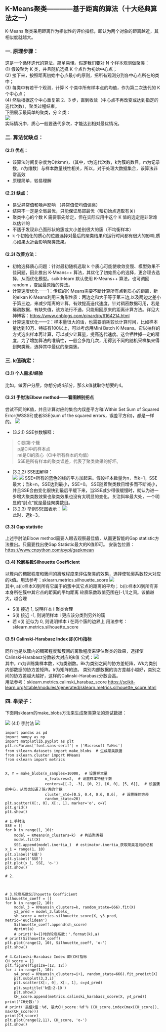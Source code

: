 ## K-Means聚类————基于距离的算法（十大经典算法之一）
K-Means 聚类采用距离作为相似性的评价指标，即认为两个对象的距离越近，其相似度就越大。
### 一. 原理步骤：  
这是一个循环迭代的算法，简单易懂。假定我们要对 N 个样本观测做聚类：  
(1) 假设聚为 K 类，并且随机选择 K 个点作为初始中心点；  
(2) 接下来，按照距离初始中心点最小的原则，把所有观测分到各中心点所在的类中；  
(3) 每类中有若干个观测，计算 K 个类中所有样本点的均值，作为第二次迭代的 K 个中心点；  
(4) 然后根据这个中心重复第 2、3 步，直到收敛（中心点不再改变或达到指定的迭代次数），聚类过程结束。  
下图展示最简单的聚类，分 2 类：  
![](https://ftp.bmp.ovh/imgs/2020/12/12cb6a37de432746.png)  
实际情况中，质心一般要迭代多次，才能达到相对最优情况。
>
### 二. 算法优缺点：
#### (2.1) 优点：  
- 该算法时间复杂度为O(tkmn)，（其中，t为迭代次数，k为簇的数目，m为记录数，n为维数）与样本数量线性相关，所以，对于处理大数据集合，该算法非常高效    
- 原理简单，较易理解    
>
#### (2.2) 缺点：  
- 易受异常值和噪声影响 （异常值使均值偏离）   
- 结果不一定是全局最优，只能保证局部最优（和初始点选取有关）
- 聚类中心的个数 K 需要事先给定，但在实际应用中这个 K 值的选定是非常难以估计的
- 不适于发现非凸面形状的簇或大小差别很大的簇（不均衡样本）
- k 个初始化的质心的位置选择对最后的聚类结果和运行时间都有很大的影响,质心如果太近会影响聚类效果。
>
#### (2.3) 改善方法：  
- 初始选择质心问题：针对最初随机选取 k 个质心可能使收敛变慢、模型效果不佳问题，因此推出 K-Means++ 算法，其优化了初始质心的选择，更合理去选择，从而优化模型。scikit-learn 默认使用 K-Means++ 算法，也可调回 random ，变回最原始的算法。
- 计算速度优化——1：传统的K-Means需要不断计算所有点到质心的距离，新的elkan K-Means利用三角形性质：两边之和大于等于第三边,以及两边之差小于第三边，来减少距离的计算，有效提高迭代速度。针对稠密数据可用，若是稀疏数据，有缺失值，该方法行不通，只能用回原来的距离计算方法。详见大神博客：https://www.cnblogs.com/pinard/p/6164214.html
- 计算速度优化——2：样本量很大的话，也需要消耗较长计算时间，比如样本量达到10万、特征有100以上，可以考虑用Mini Batch K-Means。它以抽样的方式选出样本再计算，可以减少计算量，提高迭代速度。这会牺牲掉一定的精度，为了增加算法的准确性，一般会多跑几次，用得到不同的随机采样集来得到聚类簇，选择其中最优的聚类簇。
>
### 三. k值确定：
#### (3.1) 个人需求/经验  
比如，做客户分层，你想分成4部分，那么k值就取你想要的4。
>
#### (3.2) 手肘法Elbow method——看图辨别拐点   
尝试不同的K值，并且计算对应的集合内误差平方和:Within Set Sum of Squared Error(WSSSE)或者SSE(sum of the squared errors，误差平方和)，都是一样的。
![](https://ftp.bmp.ovh/imgs/2020/12/d8205cecb29c6e47.png)  
- (3.2.1) SSE参数解释：  
> Ci是第i个簇  
> p是Ci中的样本点  
> mi是Ci的质心（Ci中所有样本的均值）  
> SSE是所有样本的聚类误差，代表了聚类效果的好坏。  
- (3.2.2) SSE图解释：  
![](https://ftp.bmp.ovh/imgs/2020/12/8a110f66530ac3d8.png)
![](https://ftp.bmp.ovh/imgs/2020/12/a14c3c4c783d1f20.png)
SSE=所有的蓝色的线的平方加起来。假设样本数量为n，当k=1，SSE最大；当k=n，SSE达到最小，SSE=0。
SSE随着聚类数目增多而不断减小，并且SSE会由变化很快到最后平缓下来，当SSE减少得很缓慢时，就认为进一步增大聚类数效果也聚类效果也没有太明显的变化。关注斜率最大处，一个明显的“肘点”就是最佳聚类数目。
- (3.2.3) 举例SSE图表示：
![](https://pic2.zhimg.com/v2-25b396108e9b5da6094c2097888f2251_b.png)   
此时，选k=3。  
>
#### (3.3) Gap statistic   
上述手肘法Elbow method需要人眼去观察最佳值，从而更智能的Gap statistic方法推出。只需要找出使Gap Statistic最大的K值即可。
安装包位置：https://www.cnpython.com/pypi/gapkmean
>
#### (3.4) 轮廓系数Silhouette Coefficient
以簇内的稠密程度和簇间的离散程度来评估聚类的效果，选择使轮廓系数较大对应的k值。用法参考：sklearn.metrics.silhouette_score
![](https://ftp.bmp.ovh/imgs/2020/12/5d68e3b232c1ac2e.png)  
其中, a(i):样本Xi到所有它属于的簇中其它点的距离的平均； b(i):样本Xi到所有非本身所在簇中其它点的距离的平均距离
轮廓系数取值范围在\[-1,1]之间。该值越大，越合理
- S(i) 接近 1, 说明样本 i 聚类合理
- S(i) 接近 -1, 则说明样本 i 更应该分类到另外的簇
- 若 s(i) 近似为 0, 则说明样本 i 在两个簇的边界上
用法参考：sklearn.metrics.silhouette_score
>
#### (3.5) Calinski-Harabasz Index 即(CH)指标  
同样也是以簇内的稠密程度和簇间的离散程度来评估聚类的效果，选择使Calinski-Harabasz分数较大对应的k值
公式：![](https://ftp.bmp.ovh/imgs/2020/12/692a7a67f082412e.png)  
其中，m为训练集样本数，k为类别数。Bk为类别之间的协方差矩阵，Wk为类别内部数据的协方差矩阵。tr为矩阵的迹。
类别内部数据的协方差越小越好，类别之间的协方差越大越好，这样的Calinski-Harabasz分数会高。  
用法参考：sklearn.metrics.calinski_harabaz_score
https://scikit-learn.org/stable/modules/generated/sklearn.metrics.silhouette_score.html
>
### 四. 举栗子：
下面用sklearn的make_blobs方法来生成聚类算法的测试数据：  

![](https://ftp.bmp.ovh/imgs/2020/12/169871e487d9afb4.png)
(4.1) 手肘法
![](https://ftp.bmp.ovh/imgs/2020/12/09adde7a83911ce0.png)


```
import pandas as pd
import numpy as np
import matplotlib.pyplot as plt
plt.rcParams['font.sans-serif'] = ['Microsoft YaHei']
from sklearn.datasets import make_blobs  # 生成聚类数据
from sklearn.cluster import KMeans
from sklearn import metrics


X, Y = make_blobs(n_samples=10000,  # 设置样本量
                  n_features=2,  # 设置样本特征个数
                  centers=[[-2, -3], [0, 2], [6, 0], [5, 6]],  # 设置簇的中心，从而也知道了簇/类的个数
                  cluster_std=[0.5, 0.4, 0.6, 0.6],  # 设置簇的方差
                  random_state=20)
plt.scatter(X[:, 0], X[:, 1], marker='o', c=Y)
plt.grid()
plt.show()

# 1.手肘法
SSE = []
for k in range(1, 10):
    model = KMeans(n_clusters=k)  # 构造聚类器
    model.fit(X)
    SSE.append(model.inertia_)  # estimator.inertia_获取聚类准则的总和
x_1 = range(1, 10)
plt.xlabel('k值')
plt.ylabel('SSE')
plt.plot(x_1, SSE, 'o-')
plt.show()

# 2.



# 3.轮廓系数Silhouette Coefficient
Silhouette_coeff = []
for k in range(2, 10):
    model_3 = KMeans(n_clusters=k, random_state=666).fit(X)
    y3_pred = model_3.labels_
    sh_score = metrics.silhouette_score(X, y3_pred, metric='euclidean')
    Silhouette_coeff.append(sh_score)
    #print(a)
    # print('k={}时的轮廓系数：'.format(k),a)
# print(Silhouette_coeff)
plt.plot(range(2, 10), Silhouette_coeff, 'o-')
plt.show()

# 4.Calinski-Harabasz Index 即(CH)指标
CH_score = []
plt.figure(figsize=(12, 12))
for i in range(1, 10):
    y4_pred = KMeans(n_clusters=i+1, random_state=666).fit_predict(X)
    plt.subplot(3,3,i)
    plt.scatter(X[:, 0], X[:, 1], c=y4_pred)
    plt.suptitle('k值:2-10')
    plt.show()
    CH_score.append(metrics.calinski_harabasz_score(X, y4_pred))
print('CH分数:')
# print('最佳k值：%d, 最大CH_score：%d'% (CH_score.index(max(CH_score)), max(CH_score)))
print(CH_score)
plt.plot(range(2,11), CH_score, 'o-')
plt.show()
```










